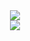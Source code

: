 <div align="center"> <img src="https://github-readme-stats.vercel.app/api/top-langs/?username=bojahng&hide_title=true&hide_border=true&layout=compact&langs_count=6&text_color=000&icon_color=fff&bg_color=0,52fa5a,4dfcff,c64dff&theme=graywhite" /> </div>
<div align="center"> <img src="https://activity-graph.herokuapp.com/graph?username=bojahng&theme=xcode" /> </div>
